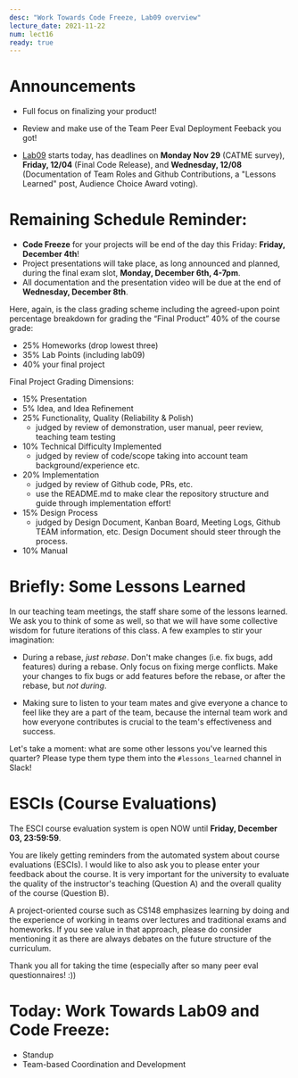 ```yaml
---
desc: "Work Towards Code Freeze, Lab09 overview"
lecture_date: 2021-11-22
num: lect16
ready: true
---
```


# Announcements
* Full focus on finalizing your product! 
* Review and make use of the Team Peer Eval Deployment Feeback you got!

* [Lab09](https://ucsb-cs148.github.io/f21/lab/lab09/) starts today, has deadlines on **Monday Nov 29** (CATME survey), **Friday, 12/04** (Final Code Release), and **Wednesday, 12/08** (Documentation of Team Roles and Github Contributions, a "Lessons Learned" post, Audience Choice Award voting).


# Remaining Schedule Reminder: 

* **Code Freeze** for your projects will be end of the day this Friday: **Friday, December 4th**!
* Project presentations will take place, as long announced and planned, during the final exam slot, **Monday, December 6th, 4-7pm**.
* All documentation and the presentation video will be due at the end of **Wednesday, December 8th**. 


Here, again, is the class grading scheme including the agreed-upon point percentage breakdown for grading the “Final Product” 40% of the course grade:

* 25% Homeworks (drop lowest three)
* 35% Lab Points (including lab09)
* 40% your final project 

Final Project Grading Dimensions: 

* 15% Presentation
* 5% Idea, and Idea Refinement 
* 25% Functionality, Quality (Reliability & Polish) 
    * judged by review of demonstration, user manual, peer review, teaching team testing 
* 10% Technical Difficulty Implemented 
    * judged by review of code/scope taking into account team background/experience etc.
* 20% Implementation 
    * judged by review of Github code, PRs, etc. 
    * use the README.md to make clear the repository structure and guide through implementation effort! 
* 15% Design Process 
    * judged by Design Document, Kanban Board, Meeting Logs, Github TEAM information, etc. Design Document should steer through the process.
* 10% Manual 

# Briefly: Some Lessons Learned

In our teaching team meetings, the staff share some of the lessons learned. We ask you to think of some as well, so that we will have some collective wisdom for future iterations of this class. 
A few examples to stir your imagination: 

* During a rebase, *just rebase*.  Don't make changes (i.e. fix bugs, add features) during a rebase.  Only focus on 
  fixing merge conflicts.    Make your changes to fix bugs or add features before the rebase, or after the rebase,
  but *not during*.
  
* Making sure to listen to your team mates and give everyone a chance to feel like they are a part of the team, because the internal team work and how everyone contributes is crucial to the team's effectiveness and success. 
  
Let's take a moment: what are some other lessons you've learned this quarter?  Please type them type them into the `#lessons_learned` channel in Slack!   


# ESCIs (Course Evaluations)

The ESCI course evaluation system is open NOW until **Friday, December 03, 23:59:59**. 

You are likely getting reminders from the automated system about course evaluations (ESCIs). I would like to also ask you to please enter your feedback about the course.  It is very important for the university to evaluate the quality of the instructor's teaching (Question A) and the overall quality of the course (Question B).

A project-oriented course such as CS148 emphasizes learning by doing and the experience of working in teams over lectures and traditional exams and homeworks. If you see value in that approach, please do consider mentioning it as there are always debates on the future structure of the curriculum.  

Thank you all for taking the time (especially after so many peer eval questionnaires! :))  


# Today: Work Towards Lab09 and Code Freeze: 

* Standup 
* Team-based Coordination and Development









